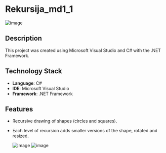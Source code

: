 # Rekursija_md1_1

![image](https://github.com/user-attachments/assets/1e50fac3-56e2-4a88-bfee-5d81aaefd5b0)

## Description

This project was created using Microsoft Visual Studio and C# with the .NET Framework.

## Technology Stack

- **Language**: C#
- **IDE**: Microsoft Visual Studio
- **Framework**: .NET Framework

## Features

- Recursive drawing of shapes (circles and squares).
- Each level of recursion adds smaller versions of the shape, rotated and resized.

  ![image](https://github.com/user-attachments/assets/1c50820e-feca-4b59-a164-d51fe33e6516) ![image](https://github.com/user-attachments/assets/d44cc4b2-d0a5-405c-b9e0-2397c0e7659e)



